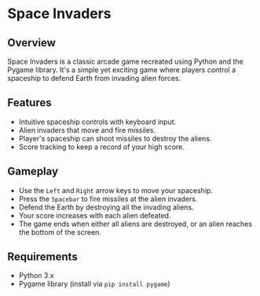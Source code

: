 # Space Invaders



## Overview

Space Invaders is a classic arcade game recreated using Python and the Pygame library. It's a simple yet exciting game where players control a spaceship to defend Earth from invading alien forces.

## Features

- Intuitive spaceship controls with keyboard input.
- Alien invaders that move and fire missiles.
- Player's spaceship can shoot missiles to destroy the aliens.
- Score tracking to keep a record of your high score.

## Gameplay

- Use the `Left` and `Right` arrow keys to move your spaceship.
- Press the `Spacebar` to fire missiles at the alien invaders.
- Defend the Earth by destroying all the invading aliens.
- Your score increases with each alien defeated.
- The game ends when either all aliens are destroyed, or an alien reaches the bottom of the screen.

## Requirements

- Python 3.x
- Pygame library (install via `pip install pygame`)






